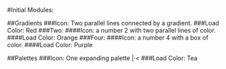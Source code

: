 #Initial Modules:

##Gradients
###Icon: Two parallel lines connected by a gradient.
###Load Color: Red
###Two:
####Icon: a number 2 with two parallel lines of color.
####Load Color: Orange
###Four:
####Icon: a number 4 with a box of color.
####Load Color: Purple

##Palettes
###Icon: One expanding palette |·<
###Load Color: Tea
